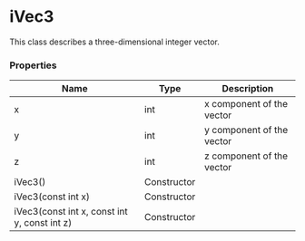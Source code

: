 # iVec3 #
This class describes a three-dimensional integer vector.

### Properties ###
| Name | Type | Description |
|-|-|-|
| x | int | x component of the vector |
| y | int | y component of the vector |
| z | int | z component of the vector |
| iVec3() | Constructor | |
| iVec3(const int x) | Constructor | |
| iVec3(const int x, const int y, const int z) | Constructor | |
